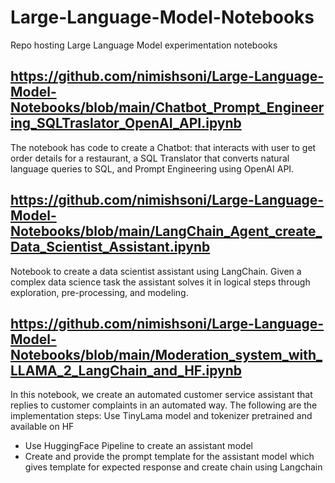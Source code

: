 # Large-Language-Model-Notebooks
Repo hosting Large Language Model experimentation notebooks
## https://github.com/nimishsoni/Large-Language-Model-Notebooks/blob/main/Chatbot_Prompt_Engineering_SQLTraslator_OpenAI_API.ipynb
  The notebook has code to create a Chatbot: that interacts with user to get order details for a restaurant, a SQL Translator that converts natural language queries to SQL, and Prompt Engineering using OpenAI API.

## https://github.com/nimishsoni/Large-Language-Model-Notebooks/blob/main/LangChain_Agent_create_Data_Scientist_Assistant.ipynb
  Notebook to create a data scientist assistant using LangChain. Given a complex data science task the assistant solves it in logical steps through exploration, pre-processing, and modeling. 

## https://github.com/nimishsoni/Large-Language-Model-Notebooks/blob/main/Moderation_system_with_LLAMA_2_LangChain_and_HF.ipynb
  In this notebook, we create an automated customer service assistant that replies to customer complaints in an automated way. The following are the implementation steps:
  Use TinyLama model and tokenizer pretrained and available on HF
- Use HuggingFace Pipeline to create an assistant model
- Create and provide the prompt template for the assistant model which gives template for expected response and create chain using Langchain

